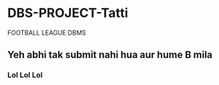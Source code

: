 # DBS-PROJECT-Tatti
FOOTBALL LEAGUE DBMS
## Yeh abhi tak submit nahi hua aur hume B mila 
### Lol Lol Lol
